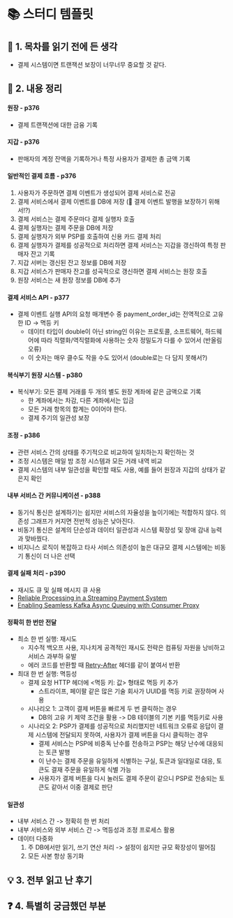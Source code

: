 # 📚 스터디 템플릿
## 📖 1. 목차를 읽기 전에 든 생각
- 결제 시스템이면 트랜잭션 보장이 너무너무 중요할 것 같다.

## 📝 2. 내용 정리
#### 원장 - p376
- 결제 트랜잭션에 대한 금융 기록

#### 지갑 - p376
- 판매자의 계정 잔액을 기록하거나 특정 사용자가 결제한 총 금액 기록

#### 일반적인 결제 흐름 - p376
1. 사용자가 주문하면 결제 이벤트가 생성되어 결제 서비스로 전공
2. 결제 서비스에서 결제 이벤트를 DB에 저장 (🧐 결제 이벤트 발행을 보장하기 위해서!?)
3. 결제 서비스는 결제 주문마다 결제 실행자 호출
4. 결제 실행자는 결제 주문을 DB에 저장
5. 결제 실행자가 외부 PSP를 호출하여 신용 카드 결제 처리
6. 결제 실행자가 결제를 성공적으로 처리하면 결제 서비스는 지갑을 갱신하여 특정 판매자 잔고 기록
7. 지갑 서버는 갱신된 잔고 정보를 DB에 저장
8. 지갑 서비스가 판매자 잔고를 성곡적으로 갱신하면 결제 서비스는 원장 호출
9. 원장 서비스는 새 원장 정보를 DB에 추가

#### 결제 서비스 API - p377
- 결제 이벤트 실행 API의 요청 매개변수 중 payment_order_id는 전역적으로 고유한 ID -> 멱등 키
  - 데이터 타입이 double이 아닌 string인 이유는 프로토콜, 소프트웨어, 하드웨어에 따라 직렬화/역직렬화에 사용하는 숫자 정밀도가 다를 수 있어서 (반올림 오류)
  - 이 숫자는 매우 클수도 작을 수도 있어서 (double로는 다 담지 못해서?)
 
#### 복식부기 원장 시스템 - p380
- 복식부기: 모든 결제 거래를 두 개의 별도 원장 계좌에 같은 금액으로 기록
  - 한 계좌에서는 차감, 다른 계좌에서는 입금
  - 모든 거래 항목의 합계는 0이어야 한다.
  - 결제 주기의 일관성 보장
 
#### 조정 - p386
- 관련 서비스 간의 상태를 주기적으로 비교하여 일치하는지 확인하는 것
- 조정 시스템은 매일 밤 조정 시스템과 모든 거래 내역 비교
- 결제 시스템의 내부 일관성을 확인할 때도 사용, 예를 들어 원장과 지갑의 상태가 같은지 확인

#### 내부 서비스 간 커뮤니케이션 - p388
- 동기식 통신은 설계하기는 쉽지만 서비스의 자율성을 높이기에는 적합하지 않다. 의존성 그래프가 커지면 전반적 성능은 낮아진다.
- 비동기 통신은 설계의 단순성과 데이터 일관성과 시스템 확장성 및 장애 감내 능력과 맞바꿨다.
- 비지니스 로직이 복잡하고 타사 서비스 의존성이 높은 대규모 결제 시스템에는 비동기 통신이 더 나은 선택

#### 결제 실패 처리 - p390
- 재시도 큐 및 실패 메시지 큐 사용
- [Reliable Processing in a Streaming Payment System](https://www.youtube.com/watch?v=5TD8m7w1xE0)
- [Enabling Seamless Kafka Async Queuing with Consumer Proxy](https://www.uber.com/en-KR/blog/kafka-async-queuing-with-consumer-proxy)

#### 정확히 한 번만 전달
- 최소 한 번 실행: 재시도
  - 지수적 백오프 사용, 지나치게 공격적인 재시도 전략은 컴퓨팅 자원을 낭비하고 서비스 과부하 유발
  - 에러 코드를 반환할 때 [Retry-After](https://developer.mozilla.org/ko/docs/Web/HTTP/Headers/Retry-After) 헤더를 같이 붙여서 반환
- 최대 한 번 실행: 멱등성
  - 결제 요청 HTTP 헤더에 <멱등 키: 값> 형태로 멱등 키 추가
    - 스트라이프, 페이팔 같은 많은 기술 회사가 UUID를 멱등 키로 권장하며 사용
  - 시나리오 1: 고객이 결제 버튼을 빠르게 두 번 클릭하는 경우
    - DB의 고유 키 제약 조건을 활용 -> DB 테이블의 기본 키를 멱등키로 사용
  - 시나리오 2: PSP가 결제를 성공적으로 처리했지만 네트워크 오류로 응답이 결제 시스템에 전달되지 못하여, 사용자가 결제 버튼을 다시 클릭하는 경우
    - 결제 서비스는 PSP에 비중독 난수를 전송하고 PSP는 해당 난수에 대응되는 토큰 발행
    - 이 난수는 결제 주문을 유일하게 식별하는 구실, 토큰과 일대일로 대응, 토큰도 결재 주문을 유일하게 식별 가능
    - 사용자가 결제 버튼을 다시 눌러도 결제 주문이 같으니 PSP로 전송되는 토큰도 같아서 이중 결제로 판단
   
#### 일관성
- 내부 서비스 간 -> 정확히 한 번 처리
- 내부 서비스와 외부 서비스 간 -> 멱등성과 조정 프로세스 활용
- 데이터 다중화
  1. 주 DB에서만 읽기, 쓰기 연산 처리 -> 설정이 쉽지만 규모 확장성이 떨어짐
  2. 모든 사본 항상 동기화

## 💡 3. 전부 읽고 난 후기

## ❓ 4. 특별히 궁금했던 부분
